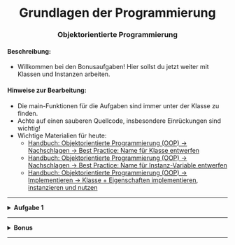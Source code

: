 
<h1 align="center">Grundlagen der Programmierung</h1>
<h3 align="center">Objektorientierte Programmierung</h3>


#### Beschreibung:

- Willkommen bei den Bonusaufgaben! Hier sollst du jetzt weiter mit Klassen und Instanzen arbeiten.

#### Hinweise zur Bearbeitung:

- Die main-Funktionen für die Aufgaben sind immer unter der Klasse zu finden.
- Achte auf einen sauberen Quellcode, insbesondere Einrückungen sind wichtig!
- Wichtige Materialien für heute:
  - [Handbuch: Objektorientierte Programmierung (OOP) → Nachschlagen → Best Practice: Name für Klasse entwerfen](https://docs.google.com/document/d/13SyoQ3tgIr4T9tiUl42V5kiBGQwV4Lk-XA2SsKf-va0/edit#heading=h.d8lnnw7x9ec3)
  - [Handbuch: Objektorientierte Programmierung (OOP) → Nachschlagen → Best Practice: Name für Instanz-Variable entwerfen](https://docs.google.com/document/d/13SyoQ3tgIr4T9tiUl42V5kiBGQwV4Lk-XA2SsKf-va0/edit#heading=h.gxj2gu539y2v)
  - [Handbuch: Objektorientierte Programmierung (OOP)  → Implementieren → Klasse + Eigenschaften implementieren, instanzieren und nutzen](https://docs.google.com/document/d/13SyoQ3tgIr4T9tiUl42V5kiBGQwV4Lk-XA2SsKf-va0/edit#heading=h.vyyp38n6yw1d)


---

<details>
<summary><b>Aufgabe 1</b></summary>

Du hast bisher andere kleine Spiele und Spielereien programmiert und umgesetzt. Heute wünsche ich mir, dass du eine kleine Herzensangelegenheit von mir umsetzt. Es geht um einen kleinen `Pokemon` Simulator.

Schreibe eine Mutterklasse mit dem Namen `Pokemon`. 

Ein Pokemon soll folgende Attribute haben:
- Name: String
- Level: Int
- Trefferpunkte: Int
- Schadenswert = 0.5 * Level 
- Typ: String
- isKo: Boolean = false

Außerdem soll diese Klasse zwei Methoden haben: Einmal `looseTP(lost: Int)` in welcher die Trefferpunkte des Pokemon verringert werden und wenn diese auf 0 fallen isKo auf true gesetzt und eine Meldung dazu ausgegeben wird.
Die zweite Methode ist `attack(pok: Pokemon)` - diese ist leer und wird in den erbenden Klassen überschrieben.

Jetzt gibt es natürlich Unter-Arten von Pokemon z.B. Feuer, Wasser oder Gras.
In diesen erbenden Klassen soll der Typ immer direkt mit-initialisiert werden, das heißt, wenn z.B. ein Objekt vom Typ `FirePokemon` erstell wird soll der Typ automatisch auf `Feuer` gesetzt werden.

Schreibe für mindestens zwei dieser Arten eine Klasse die von Pokemon erbt und die Methode attack(pok: Pokemon) überschreibt. Wie du siehst soll dieser Methode ein anderes Pokemon übergeben werden. 
In der Methode attack() soll über den Typ und den Schadenswert bestimmt werden wie viel Schaden das verteidigende Pokemon erhält. Z.b. könnte ein Wasser-Pokemon gegen ein Feuer-Pokemon den doppelten Schaden verursachen. 
Bevor ein Pokemon angreifen kann, soll überprüft werden, ob das Pokemon aktuell K.O. ist. Außerdem kann ein Angriff mit einer bestimmten Wahrscheinlichkeit daneben gehen. Überlege dir wie und in welcher Methode du das implementieren kannst.

Schreibe anschließend eine Funktion `fight` in der `main` Methode um zwei Pokemon gegeneinander kämpfen lässt. Sobald das erste Pokemon K.O. geht, ist der Kampf vorbei.

Generell sind deinen Vorstellungen jetzt keine Grenzen gesetzt! Schreibe so viele verschiedene Pokemon-Klassen wie du möchtest und verändere ihre Eigenschaften & Eigenheiten nach deinem Belieben.

</details>

---

<details>
<summary><b>Bonus</b></summary>

Ein Team aus Pokemon besteht immer aus 6 Pokemon. Erstelle 2 Teams als Listen von Pokemon und schreibe eine Funktion teamfight() in der main-Methode um die beiden Teams gegeneinander kämpfen zu lassen.
Dabei soll ein Pokemon aus einem Team immer ein zufälliges Pokemon aus dem anderen Team angreifen. Geht ein Pokemon K.O. soll es aus der Liste entfernt werden.

</details>

---









